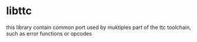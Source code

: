 # libttc
this library contain common port used by muktiples part of the ttc toolchain, such as error functions or opcodes
